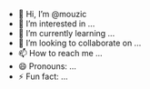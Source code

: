 - 👋 Hi, I’m @mouzic
- 👀 I’m interested in ...
- 🌱 I’m currently learning ...
- 💞️ I’m looking to collaborate on ...
- 📫 How to reach me ...
- 😄 Pronouns: ...
- ⚡ Fun fact: ...

<!---
mouzic/mouzic is a ✨ special ✨ repository because its `README.md` (this file) appears on your GitHub profile.
You can click the Preview link to take a look at your changes.
--->
